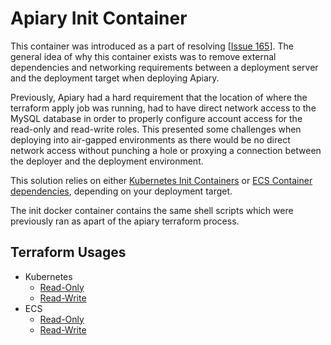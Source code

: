 # Apiary Init Container

This container was introduced as a part of resolving [[Issue 165](https://github.com/ExpediaGroup/apiary-data-lake/issues/165)]. 
The general idea of why this container exists was to remove external dependencies and networking requirements between a deployment server and the deployment target when deploying Apiary. 

Previously, Apiary had a hard requirement that the location of where the terraform apply job was running, had to have direct network access to the MySQL database in order to properly configure account access for the read-only and read-write roles. This presented some challenges when deploying into air-gapped environments as there would be no direct network access without punching a hole or proxying a connection between the deployer and the deployment environment.

This solution relies on either [Kubernetes Init Containers](https://kubernetes.io/docs/concepts/workloads/pods/init-containers/) or [ECS Container dependencies](https://aws.amazon.com/about-aws/whats-new/2019/03/amazon-ecs-introduces-enhanced-container-dependency-management/), depending on your deployment target.


The init docker container contains the same shell scripts which were previously ran as apart of the apiary terraform process.


## Terraform Usages

- Kubernetes
  - [Read-Only](https://github.com/ExpediaGroup/apiary-data-lake/blob/master/k8s-readonly.tf#L40)
  - [Read-Write](https://github.com/ExpediaGroup/apiary-data-lake/blob/master/k8s-readwrite.tf#L40)
- ECS
  - [Read-Only](https://github.com/ExpediaGroup/apiary-data-lake/blob/master/templates/apiary-hms-readonly.json#L2)
  - [Read-Write](https://github.com/ExpediaGroup/apiary-data-lake/blob/master/templates/apiary-hms-readwrite.json#L2)
